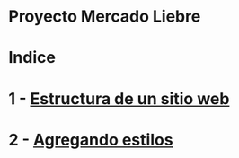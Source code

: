 # Proyecto Mercado Liebre
# Indice
# 1 - [Estructura de un sitio web](https://github.com/Nikks998/mercadoLiebre/tree/estructura-de-pagina)

# 2 - [Agregando estilos](https://github.com/Nikks998/mercadoLiebre/tree/estilos-de-pagina)